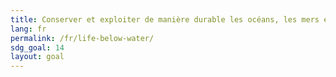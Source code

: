 ```yaml
---
title: Conserver et exploiter de manière durable les océans, les mers et les ressources marines aux fins du développement durable
lang: fr
permalink: /fr/life-below-water/
sdg_goal: 14
layout: goal
---
```

